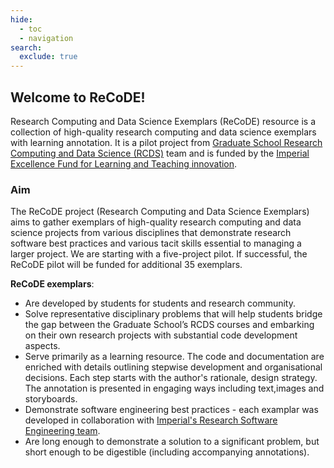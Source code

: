 ```yaml
---
hide:
  - toc
  - navigation
search:
  exclude: true
---
```


## Welcome to ReCoDE! 

Research Computing and Data Science Exemplars (ReCoDE) resource is a collection of high-quality research computing and data science exemplars with learning annotation. It is a pilot project from [Graduate School Research Computing and Data Science (RCDS)](https://www.imperial.ac.uk/study/pg/graduate-school/students/doctoral/professional-development/research-computing-data-science/) team and is funded by the [Imperial Excellence Fund for Learning and Teaching innovation](https://www.imperial.ac.uk/about/leadership-and-strategy/provost/vice-provost-education/the-excellence-fund-for-learning-and-teaching-innovation/). 

### Aim
The ReCoDE project (Research Computing and Data Science Exemplars) aims to gather exemplars of high-quality research computing and data science projects from various disciplines that demonstrate research software best practices and various tacit skills essential to managing a larger project. We are starting with a five-project pilot. If successful, the ReCoDE pilot will be funded for additional 35 exemplars.

__ReCoDE exemplars__:

* Are developed by students for students and research community.
* Solve representative disciplinary problems that will help students bridge the gap between the Graduate School’s RCDS courses and embarking on their own research projects with substantial code development aspects.
* Serve primarily as a learning resource. The code and documentation are enriched with details outlining stepwise development and organisational decisions. Each step starts with the author's rationale, design strategy. The annotation is presented in engaging ways including text,images and storyboards.
* Demonstrate software engineering best practices - each examplar was developed in collaboration with [Imperial's Research Software Engineering team](https://www.imperial.ac.uk/admin-services/ict/self-service/research-support/rcs/research-software-engineering/).
* Are long enough to demonstrate a solution to a significant problem, but short enough to be digestible (including accompanying annotations). 
